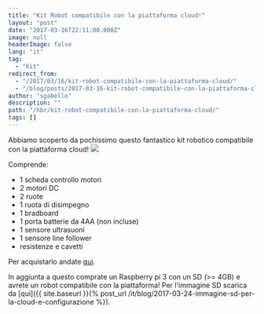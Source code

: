 ```yaml
---
title: "Kit Robot compatibile con la piattaforma cloud!"
layout: "post"
date: "2017-03-16T22:11:00.000Z"
image: null
headerImage: false
lang: "it"
tag:
  - "Kit"
redirect_from:
  - "/2017/03/16/kit-robot-compatibile-con-la-piattaforma-cloud/"
  - "/blog/posts/2017-03-16-kit-robot-compatibile-con-la-piattaforma-cloud"
author: "sgabello"
description: ""
path: "/hbr/kit-robot-compatibile-con-la-piattaforma-cloud/"
tags: []
---
```

Abbiamo scoperto da pochissimo questo fantastico kit robotico compatibile con la piattaforma cloud!
![](./101685_1024x1024.jpg)

Comprende:

* 1 scheda controllo motori
* 2 motori DC
* 2 ruote
* 1 ruota di disimpegno
* 1 bradboard
* 1 porta batterie da 4AA (non incluse)
* 1 sensore ultrasuoni
* 1 sensore line follower
* resistenze e cavetti


Per acquistarlo andate [qui](https://thepihut.com/collections/camjam-edukit/products/camjam-edukit-3-robotics).

In aggiunta a questo comprate un Raspberry pi 3 con un SD (>= 4GB) e avrete un robot compatibile con la piattaforma!
Per l'immagine SD scarica da [qui]({{ site.baseurl }}{% post_url /it/blog/2017-03-24-immagine-sd-per-la-cloud-e-configurazione %}).

